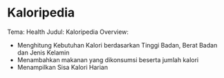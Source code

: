 # Kaloripedia
Tema: Health Judul: Kaloripedia Overview:  
- Menghitung Kebutuhan Kalori berdasarkan Tinggi Badan, Berat Badan dan Jenis Kelamin 
- Menambahkan makanan yang dikonsumsi beserta jumlah kalori 
- Menampilkan Sisa Kalori Harian
